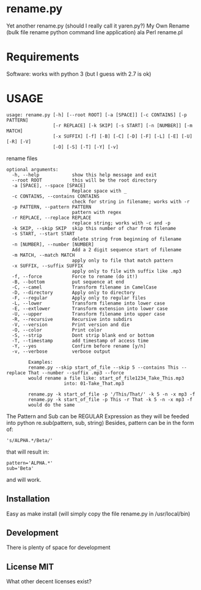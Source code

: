 # rename.py
Yet another rename.py (should I really call it yaren.py?)
My Own Rename (bulk file rename python command line application) ala Perl rename.pl 

# Requirements
Software: works with python 3 (but I guess with 2.7 is ok)

# USAGE
    usage: rename.py [-h] [--root ROOT] [-a [SPACE]] [-c CONTAINS] [-p PATTERN]
                     [-r REPLACE] [-k SKIP] [-s START] [-n [NUMBER]] [-m MATCH]
                     [-x SUFFIX] [-f] [-B] [-C] [-D] [-F] [-L] [-E] [-U] [-R] [-V]
                     [-O] [-S] [-T] [-Y] [-v]

rename files

    optional arguments:
      -h, --help            show this help message and exit
      --root ROOT           this will be the root directory
      -a [SPACE], --space [SPACE]
                            Replace space with _
      -c CONTAINS, --contains CONTAINS
                            check for string in filename; works with -r
      -p PATTERN, --pattern PATTERN
                            pattern with regex
      -r REPLACE, --replace REPLACE
                            replace string; works with -c and -p
      -k SKIP, --skip SKIP  skip this number of char from filename
      -s START, --start START
                            delete string from beginning of filename
      -n [NUMBER], --number [NUMBER]
                            Add a 2 digit sequence start of filename
      -m MATCH, --match MATCH
                            apply only to file that match pattern
      -x SUFFIX, --suffix SUFFIX
                            apply only to file with suffix like .mp3
      -f, --force           Force to rename (do it!)
      -B, --bottom          put sequence at end
      -C, --camel           Transform filename in CamelCase
      -D, --directory       Apply only to directory
      -F, --regular         Apply only to regular files
      -L, --lower           Transform filename into lower case
      -E, --extlower        Transform extension into lower case
      -U, --upper           Transform filename into upper case
      -R, --recursive       Recursive into subdirs
      -V, --version         Print version and die
      -O, --color           Print color
      -S, --strip           Dont strip blank end or bottom
      -T, --timestamp       add timestamp of access time
      -Y, --yes             Confirm before rename [y/n]
      -v, --verbose         verbose output

            Examples:
            rename.py --skip start_of_file --skip 5 --contains This --replace That --number --suffix .mp3 --force
            would rename a file like: start_of_file1234_Take_This.mp3
                         into: 01-Take_That.mp3

            rename.py -k start_of_file -p '/This/That/' -k 5 -n -x mp3 -f
            rename.py -k start_of_file -p This -r That -k 5 -n -x mp3 -f
            would do the same
     
The Pattern and Sub can be REGULAR Expression as they will be feeded into python re.sub(pattern, sub, string)
Besides, pattern can be in the form of:

    's/ALPHA.*/Beta/' 

that will result in: 

    pattern='ALPHA.*' 
    sub='Beta'
and will work.

## Installation

Easy as make install
(will simply copy the file rename.py in /usr/local/bin)


## Development
There is plenty of space for development

## License MIT
What other decent licenses exist?
